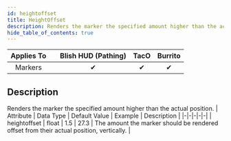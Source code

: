 ```yaml
---
id: heightoffset
title: HeightOffset
description: Renders the marker the specified amount higher than the actual position.
hide_table_of_contents: true
---
```

| Applies To | | Blish HUD (Pathing) | TacO | Burrito |
|-|-|-|-|-|
| <center>Markers</center> | | <center>✔</center> | <center>✔</center> | <center>✔</center> |



## Description
Renders the marker the specified amount higher than the actual position.
| Attribute | Data Type | Default Value | Example | Description |
|-|-|-|-|-|
| heightoffset | float | 1.5 | 27.3 | The amount the marker should be rendered offset from their actual position, vertically. | 


